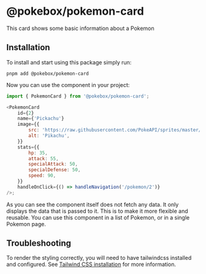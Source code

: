 # @pokebox/pokemon-card

This card shows some basic information about a Pokemon

## Installation

To install and start using this package simply run:

```
pnpm add @pokebox/pokemon-card
```

Now you can use the component in your project:

```js
import { PokemonCard } from '@pokebox/pokemon-card';

<PokemonCard
	id={2}
	name={'Pickachu'}
	image={{
		src: 'https://raw.githubusercontent.com/PokeAPI/sprites/master/sprites/pokemon/25.png',
		alt: 'Pikachu',
	}}
	stats={{
		hp: 35,
		attack: 55,
		specialAttack: 50,
		specialDefense: 50,
		speed: 90,
	}}
	handleOnClick={() => handleNavigation('/pokemon/2')}
/>;
```

As you can see the component itself does not fetch any data. It only displays the data that is passed to it. This is to make it more flexible and reusable. You can use this component in a list of Pokemon, or in a single Pokemon page.

## Troubleshooting

To render the styling correctly, you will need to have tailwindcss installed and configured. See [Tailwind CSS installation](https://tailwindcss.com/docs/installation) for more information.
